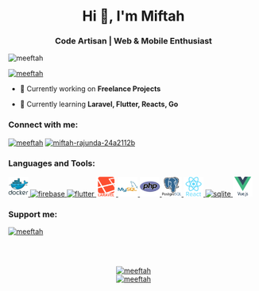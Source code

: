 <h1 align="center">Hi 👋, I'm Miftah</h1>
<h3 align="center">Code Artisan | Web & Mobile Enthusiast</h3>

<p align="left"> <img src="https://komarev.com/ghpvc/?username=meeftah&label=Profile%20views&color=dc5050&style=plastic" alt="meeftah" /> </p>

<p align="left"> <a href="https://github.com/ryo-ma/github-profile-trophy"><img src="https://github-profile-trophy.vercel.app/?username=meeftah&margin-w=10" alt="meeftah" /></a> </p>

- 🔭 Currently working on **Freelance Projects**

- 🌱 Currently learning **Laravel, Flutter, Reacts, Go**

<h3 align="left">Connect with me:</h3>
<p align="left">
<a href="https://dev.to/meeftah" target="blank"><img align="center" src="https://raw.githubusercontent.com/rahuldkjain/github-profile-readme-generator/master/src/images/icons/Social/devto.svg" alt="meeftah" height="30" width="40" /></a>
<a href="https://linkedin.com/in/miftah-rajunda-24a2112b" target="blank"><img align="center" src="https://raw.githubusercontent.com/rahuldkjain/github-profile-readme-generator/master/src/images/icons/Social/linked-in-alt.svg" alt="miftah-rajunda-24a2112b" height="30" width="40" /></a>
</p>

<h3 align="left">Languages and Tools:</h3>
<p align="left"> <a href="https://www.docker.com/" target="_blank" rel="noreferrer"> <img src="https://raw.githubusercontent.com/devicons/devicon/master/icons/docker/docker-original-wordmark.svg" alt="docker" width="40" height="40"/> </a> <a href="https://firebase.google.com/" target="_blank" rel="noreferrer"> <img src="https://www.vectorlogo.zone/logos/firebase/firebase-icon.svg" alt="firebase" width="40" height="40"/> </a> <a href="https://flutter.dev" target="_blank" rel="noreferrer"> <img src="https://www.vectorlogo.zone/logos/flutterio/flutterio-icon.svg" alt="flutter" width="40" height="40"/> </a> <a href="https://laravel.com/" target="_blank" rel="noreferrer"> <img src="https://raw.githubusercontent.com/devicons/devicon/master/icons/laravel/laravel-plain-wordmark.svg" alt="laravel" width="40" height="40"/> </a> <a href="https://www.mysql.com/" target="_blank" rel="noreferrer"> <img src="https://raw.githubusercontent.com/devicons/devicon/master/icons/mysql/mysql-original-wordmark.svg" alt="mysql" width="40" height="40"/> </a> <a href="https://www.php.net" target="_blank" rel="noreferrer"> <img src="https://raw.githubusercontent.com/devicons/devicon/master/icons/php/php-original.svg" alt="php" width="40" height="40"/> </a> <a href="https://www.postgresql.org" target="_blank" rel="noreferrer"> <img src="https://raw.githubusercontent.com/devicons/devicon/master/icons/postgresql/postgresql-original-wordmark.svg" alt="postgresql" width="40" height="40"/> </a> <a href="https://reactjs.org/" target="_blank" rel="noreferrer"> <img src="https://raw.githubusercontent.com/devicons/devicon/master/icons/react/react-original-wordmark.svg" alt="react" width="40" height="40"/> </a> <a href="https://www.sqlite.org/" target="_blank" rel="noreferrer"> <img src="https://www.vectorlogo.zone/logos/sqlite/sqlite-icon.svg" alt="sqlite" width="40" height="40"/> </a> <a href="https://vuejs.org/" target="_blank" rel="noreferrer"> <img src="https://raw.githubusercontent.com/devicons/devicon/master/icons/vuejs/vuejs-original-wordmark.svg" alt="vuejs" width="40" height="40"/> </a> </p>

<h3 align="left">Support me:</h3>
<p>
  <a href="https://www.buymeacoffee.com/meeftah"> 
    <img src="https://cdn.buymeacoffee.com/buttons/v2/default-yellow.png" height="50" width="210" alt="meeftah" />
  </a>
</p><br><br>

<p align="center" >
  <a href="https://github.com/meeftah/">
    <img width=500 left="200" src="https://github-readme-stats.vercel.app/api?username=meeftah&count_private=true&layout=compact&theme=dark&hide=javascript" alt="meeftah" />
  </a>
  <br>
  <a href="https://github.com/meeftah/">
    <img width=500 src="https://github-readme-stats.vercel.app/api/top-langs?username=meeftah&show_icons=true&theme=dark&title_color=ffffff&text_color=adadad&hide_border=true&locale=en&layout=compact" alt="meeftah" />
  </a>
</p>
